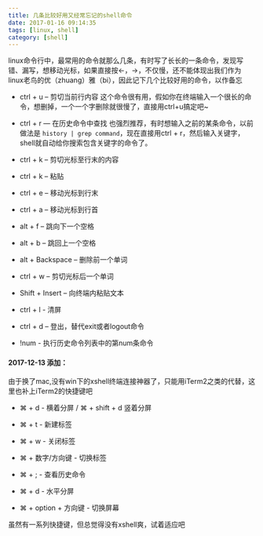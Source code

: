 ```yaml
---
title: 几条比较好用又经常忘记的shell命令
date: 2017-01-16 09:14:35
tags: [linux, shell]
category: [shell]
---
```


linux命令行中，最常用的命令就那么几条，有时写了长长的一条命令，发现写错、漏写，想移动光标，如果直接按←，→，不仅慢，还不能体现出我们作为linux老鸟的优（zhuang）雅（bi），因此记下几个比较好用的命令，以作备忘
<!--more-->

* ctrl + u – 剪切当前行内容
这个命令很有用，假如你在终端输入一个很长的命令，想删掉，一个一个字删除就很慢了，直接用ctrl+u搞定吧~

* ctrl + r — 在历史命令中查找
也强烈推荐，有时想输入之前的某条命令，以前做法是 `history | grep command`，现在直接用ctrl + r，然后输入关键字，shell就自动给你搜索包含关键字的命令了。

* ctrl + k – 剪切光标至行末的内容

* ctrl + k – 粘贴

* ctrl + e – 移动光标到行末

* ctrl + a – 移动光标到行首

* alt + f – 跳向下一个空格

* alt + b – 跳回上一个空格

* alt + Backspace – 删除前一个单词

* ctrl + w – 剪切光标后一个单词

* Shift + Insert – 向终端内粘贴文本

* ctrl + l - 清屏

* ctrl + d – 登出，替代exit或者logout命令

* !num - 执行历史命令列表中的第num条命令


#### 2017-12-13 添加：

由于换了mac,没有win下的xshell终端连接神器了，只能用iTerm2之类的代替，这里也补上iTerm2的快捷键吧
* ⌘ + d - 横着分屏 / ⌘ + shift + d 竖着分屏

* ⌘ + t - 新建标签

* ⌘  + w - 关闭标签

* ⌘  + 数字/方向键 - 切换标签

* ⌘  + ; - 查看历史命令

* ⌘  + d - 水平分屏

* ⌘  + option + 方向键 - 切换屏幕

虽然有一系列快捷键，但总觉得没有xshell爽，试着适应吧
